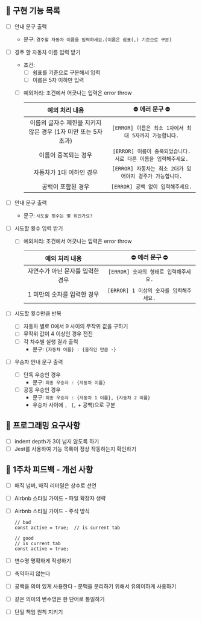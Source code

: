 ## 📁 구현 기능 목록

- [ ] 안내 문구 출력
  - 문구: `경주할 자동차 이름을 입력하세요.(이름은 쉼표(,) 기준으로 구분)`
- [ ] 경주 할 자동차 이름 입력 받기

  - 조건:
    - [ ] 쉼표를 기준으로 구분해서 입력
    - [ ] 이름은 5자 이하만 입력
  - [ ] 예외처리: 조건에서 어긋나는 입력은 error throw

    |                         예외 처리 내용                         |                        ⛔️ 에러 문구 ⛔️                        |
    | :------------------------------------------------------------: | :-------------------------------------------------------------: |
    | 이름의 글자수 제한을 지키지 않은 경우 (1자 미만 또는 5자 초과) |     `[ERROR] 이름은 최소 1자에서 최대 5자까지 가능합니다.`      |
    |                      이름이 중복되는 경우                      | `[ERROR] 이름이 중복되었습니다. 서로 다른 이름을 입력해주세요.` |
    |                    자동차가 1대 이하인 경우                    |    `[ERROR] 자동차는 최소 2대가 있어야지 경주가 가능합니다.`    |
    |                       공백이 포함된 경우                       |                `[ERROR] 공백 없이 입력해주세요.`                |

- [ ] 안내 문구 출력
  - 문구: `시도할 횟수는 몇 회인가요?`
- [ ] 시도할 횟수 입력 받기

  - [ ] 예외처리: 조건에서 어긋나는 입력은 error throw

    |          예외 처리 내용          |            ⛔️ 에러 문구 ⛔️            |
    | :------------------------------: | :-------------------------------------: |
    | 자연수가 아닌 문자를 입력한 경우 |  `[ERROR] 숫자의 형태로 입력해주세요.`  |
    |   1 미만의 숫자를 입력한 경우    | `[ERROR] 1 이상의 숫자를 입력해주세요.` |

- [ ] 시도할 횟수만큼 반복
  - [ ] 자동차 별로 0에서 9 사이의 무작위 값을 구하기
  - [ ] 무작위 값이 4 이상인 경우 전진
  - [ ] 각 차수별 실행 결과 출력
    - 문구: `{자동차 이름} : {움직인 만큼 -}`
- [ ] 우승자 안내 문구 출력
  - [ ] 단독 우승인 경우
    - 문구: `최종 우승자 : {자동차 이름}`
  - [ ] 공동 우승인 경우
    - 문구: `최종 우승자 : {자동차 1 이름}, {자동차 2 이름}`
    - 우승자 사이에 `, ` (`,` + 공백)으로 구분

## 💫 프로그래밍 요구사항

- [ ] indent depth가 3이 넘지 않도록 하기
- [ ] Jest를 사용하여 기능 목록이 정상 작동하는지 확인하기

## 🧚 1주차 피드백 - 개선 사항

- [ ] 매직 넘버, 매직 리터럴은 상수로 선언
- [ ] Airbnb 스타일 가이드 - 파일 확장자 생략
- [ ] Airbnb 스타일 가이드 - 주석 방식

  ```
  // bad
  const active = true;  // is current tab

  // good
  // is current tab
  const active = true;
  ```

- [ ] 변수명 명확하게 작성하기
- [ ] 축약하지 않는다
- [ ] 공백을 의미 있게 사용한다 - 문맥을 분리하기 위해서 유의미하게 사용하기
- [ ] 같은 의미의 변수명은 한 단어로 통일하기
- [ ] 단일 책임 원칙 지키기
